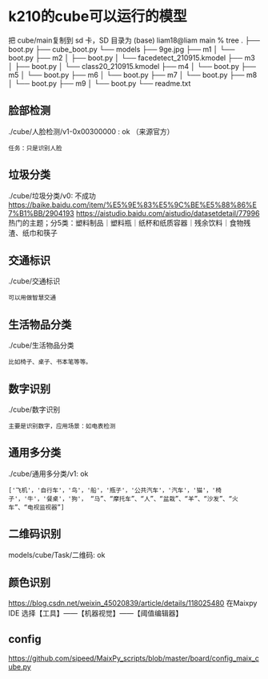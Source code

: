 # k210的cube可以运行的模型

把 cube/main复制到 sd 卡，SD 目录为
(base) liam18@liam main % tree
.
├── boot.py
├── cube_boot.py
└── models
    ├── 9ge.jpg
    ├── m1
    │   └── boot.py
    ├── m2
    │   ├── boot.py
    │   └── facedetect_210915.kmodel
    ├── m3
    │   ├── boot.py
    │   └── class20_210915.kmodel
    ├── m4
    │   └── boot.py
    ├── m5
    │   └── boot.py
    ├── m6
    │   └── boot.py
    ├── m7
    │   └── boot.py
    ├── m8
    │   └── boot.py
    ├── m9
    │   └── boot.py
    └── readme.txt

## 脸部检测

./cube/人脸检测/v1-0x00300000 : ok
（来源官方）

    任务：只是识别人脸

## 垃圾分类

./cube/垃圾分类/v0: 不成功
https://baike.baidu.com/item/%E5%9E%83%E5%9C%BE%E5%88%86%E7%B1%BB/2904193
https://aistudio.baidu.com/aistudio/datasetdetail/77996
    热门的主题；分5类：塑料制品｜塑料瓶｜纸杯和纸质容器｜残余饮料｜食物残渣、纸巾和筷子

## 交通标识

./cube/交通标识

    可以用做智慧交通

## 生活物品分类

./cube/生活物品分类

    比如椅子、桌子、书本笔等等。

## 数字识别

./cube/数字识别

    主要是识别数字，应用场景：如电表检测

## 通用多分类

./cube/通用多分类/v1: ok

    ['飞机'，'自行车'，'鸟'，'船'，'瓶子'，'公共汽车'，'汽车'，'猫'，'椅子'，'牛'，'餐桌'，'狗'， “马”、“摩托车”、“人”、“盆栽”、“羊”、“沙发”、“火车”、“电视监视器”]

## 二维码识别

models/cube/Task/二维码: ok

## 颜色识别

https://blog.csdn.net/weixin_45020839/article/details/118025480
在Maixpy IDE 选择【工具】——【机器视觉】——【阈值编辑器】


## config

https://github.com/sipeed/MaixPy_scripts/blob/master/board/config_maix_cube.py
